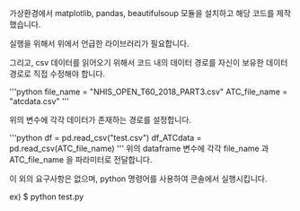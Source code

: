 가상환경에서 matplotlib, pandas, beautifulsoup 모듈을 설치하고 해당 코드를 제작했습니다.

실행을 위해서 위에서 언급한 라이브러리가 필요합니다.

그리고, csv 데이터를 읽어오기 위해서 코드 내의 데이터 경로를 자신이 보유한 데이터 경로로 직접 수정해야 합니다.

'''python
file_name = "NHIS_OPEN_T60_2018_PART3.csv"
ATC_file_name = "atcdata.csv"
'''

위의 변수에 각각 데이터가 존재하는 경로를 설정합니다.

'''python
df = pd.read_csv("test.csv")
df_ATCdata = pd.read_csv(ATC_file_name)
'''
위의 dataframe 변수에 각각 file_name 과 ATC_file_name 을 파라미터로 전달합니다.

이 외의 요구사항은 없으며, python 명령어를 사용하여 콘솔에서 실행시킵니다.

ex) $ python test.py
